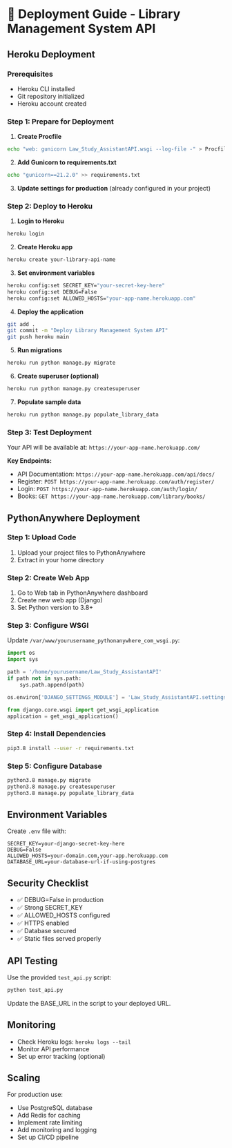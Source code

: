 # 🚀 Deployment Guide - Library Management System API

## Heroku Deployment

### Prerequisites
- Heroku CLI installed
- Git repository initialized
- Heroku account created

### Step 1: Prepare for Deployment

1. **Create Procfile**
```bash
echo "web: gunicorn Law_Study_AssistantAPI.wsgi --log-file -" > Procfile
```

2. **Add Gunicorn to requirements.txt**
```bash
echo "gunicorn==21.2.0" >> requirements.txt
```

3. **Update settings for production** (already configured in your project)

### Step 2: Deploy to Heroku

1. **Login to Heroku**
```bash
heroku login
```

2. **Create Heroku app**
```bash
heroku create your-library-api-name
```

3. **Set environment variables**
```bash
heroku config:set SECRET_KEY="your-secret-key-here"
heroku config:set DEBUG=False
heroku config:set ALLOWED_HOSTS="your-app-name.herokuapp.com"
```

4. **Deploy the application**
```bash
git add .
git commit -m "Deploy Library Management System API"
git push heroku main
```

5. **Run migrations**
```bash
heroku run python manage.py migrate
```

6. **Create superuser (optional)**
```bash
heroku run python manage.py createsuperuser
```

7. **Populate sample data**
```bash
heroku run python manage.py populate_library_data
```

### Step 3: Test Deployment

Your API will be available at: `https://your-app-name.herokuapp.com/`

**Key Endpoints:**
- API Documentation: `https://your-app-name.herokuapp.com/api/docs/`
- Register: `POST https://your-app-name.herokuapp.com/auth/register/`
- Login: `POST https://your-app-name.herokuapp.com/auth/login/`
- Books: `GET https://your-app-name.herokuapp.com/library/books/`

## PythonAnywhere Deployment

### Step 1: Upload Code
1. Upload your project files to PythonAnywhere
2. Extract in your home directory

### Step 2: Create Web App
1. Go to Web tab in PythonAnywhere dashboard
2. Create new web app (Django)
3. Set Python version to 3.8+

### Step 3: Configure WSGI
Update `/var/www/yourusername_pythonanywhere_com_wsgi.py`:
```python
import os
import sys

path = '/home/yourusername/Law_Study_AssistantAPI'
if path not in sys.path:
    sys.path.append(path)

os.environ['DJANGO_SETTINGS_MODULE'] = 'Law_Study_AssistantAPI.settings'

from django.core.wsgi import get_wsgi_application
application = get_wsgi_application()
```

### Step 4: Install Dependencies
```bash
pip3.8 install --user -r requirements.txt
```

### Step 5: Configure Database
```bash
python3.8 manage.py migrate
python3.8 manage.py createsuperuser
python3.8 manage.py populate_library_data
```

## Environment Variables

Create `.env` file with:
```env
SECRET_KEY=your-django-secret-key-here
DEBUG=False
ALLOWED_HOSTS=your-domain.com,your-app.herokuapp.com
DATABASE_URL=your-database-url-if-using-postgres
```

## Security Checklist

- ✅ DEBUG=False in production
- ✅ Strong SECRET_KEY
- ✅ ALLOWED_HOSTS configured
- ✅ HTTPS enabled
- ✅ Database secured
- ✅ Static files served properly

## API Testing

Use the provided `test_api.py` script:
```bash
python test_api.py
```

Update the BASE_URL in the script to your deployed URL.

## Monitoring

- Check Heroku logs: `heroku logs --tail`
- Monitor API performance
- Set up error tracking (optional)

## Scaling

For production use:
- Use PostgreSQL database
- Add Redis for caching
- Implement rate limiting
- Add monitoring and logging
- Set up CI/CD pipeline